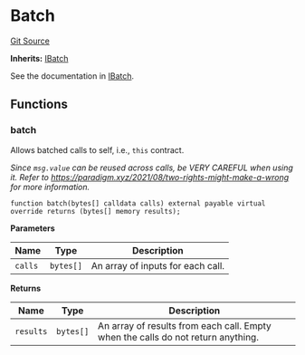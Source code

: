 # Batch

[Git Source](https://github.com/sablier-labs/evm-utils/blob/0b3bc38ab8badd135fc178b757afaf6902f1f63c/src/Batch.sol)

**Inherits:** [IBatch](/reference/lockup/contracts/interfaces/interface.IBatch.md)

See the documentation in [IBatch](/reference/lockup/contracts/interfaces/interface.IBatch.md).

## Functions

### batch

Allows batched calls to self, i.e., `this` contract.

_Since `msg.value` can be reused across calls, be VERY CAREFUL when using it. Refer to
https://paradigm.xyz/2021/08/two-rights-might-make-a-wrong for more information._

```solidity
function batch(bytes[] calldata calls) external payable virtual override returns (bytes[] memory results);
```

**Parameters**

| Name    | Type      | Description                       |
| ------- | --------- | --------------------------------- |
| `calls` | `bytes[]` | An array of inputs for each call. |

**Returns**

| Name      | Type      | Description                                                                      |
| --------- | --------- | -------------------------------------------------------------------------------- |
| `results` | `bytes[]` | An array of results from each call. Empty when the calls do not return anything. |
